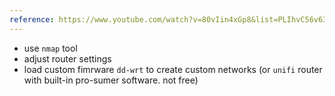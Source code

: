 ```yaml
---
reference: https://www.youtube.com/watch?v=80vIin4xGp8&list=PLIhvC56v63IJVXv0GJcl9vO5Z6znCVb1P&index=11
---
```

- use `nmap` tool
- adjust router settings
- load custom fimrware `dd-wrt` to create custom networks (or `unifi` router with built-in pro-sumer software. not free)